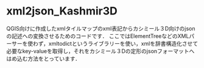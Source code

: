 # xml2json_Kashmir3D
 
QGIS向けに作成したxmlタイルマップのxml表記からカシミール３D向けのjsonの記述への変換させるためのコードです．
ここではElementTreeなどのXMLパーサーを使わず，xmltodictというライブラリーを使い，xmlを辞書構造化させて必要なkey-valueを取得し，それをカシミール３Dの定形のjsonフォーマットへはめ込む方法をとっています．
